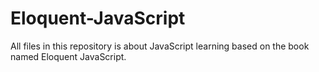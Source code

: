# Eloquent-JavaScript
All files in this repository is about JavaScript learning based on the book named Eloquent JavaScript.  
